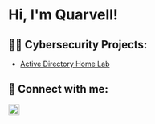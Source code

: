 <h1>Hi, I'm Quarvell! 

<h2>👨‍💻 Cybersecurity Projects:</h2>

  - [Active Directory Home Lab]([https://github.com/QHanks15/Algorithms-Practice](https://github.com/QHanks11/Active-Directory-Lab))
<h2> 🤳 Connect with me:</h2>

[<img align="left" alt="QuarvellHanks | LinkedIn" width="22px" src="https://cdn.jsdelivr.net/npm/simple-icons@v3/icons/linkedin.svg" />][linkedin]


[linkedin]: https://linkedin.com/in/quarvellhanks
